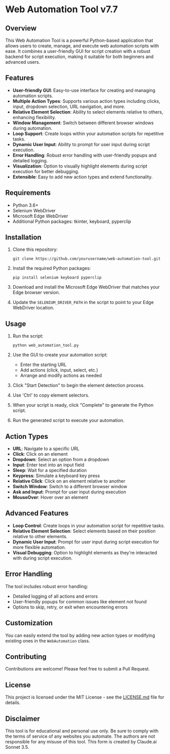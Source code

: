 # Web Automation Tool v7.7

## Overview

This Web Automation Tool is a powerful Python-based application that allows users to create, manage, and execute web automation scripts with ease. It combines a user-friendly GUI for script creation with a robust backend for script execution, making it suitable for both beginners and advanced users.

## Features

- **User-friendly GUI**: Easy-to-use interface for creating and managing automation scripts.
- **Multiple Action Types**: Supports various action types including clicks, input, dropdown selection, URL navigation, and more.
- **Relative Element Selection**: Ability to select elements relative to others, enhancing flexibility.
- **Window Management**: Switch between different browser windows during automation.
- **Loop Support**: Create loops within your automation scripts for repetitive tasks.
- **Dynamic User Input**: Ability to prompt for user input during script execution.
- **Error Handling**: Robust error handling with user-friendly popups and detailed logging.
- **Visualization**: Option to visually highlight elements during script execution for better debugging.
- **Extensible**: Easy to add new action types and extend functionality.

## Requirements

- Python 3.6+
- Selenium WebDriver
- Microsoft Edge WebDriver
- Additional Python packages: tkinter, keyboard, pyperclip

## Installation

1. Clone this repository:
   ```
   git clone https://github.com/yourusername/web-automation-tool.git
   ```

2. Install the required Python packages:
   ```
   pip install selenium keyboard pyperclip
   ```

3. Download and install the Microsoft Edge WebDriver that matches your Edge browser version.

4. Update the `SELENIUM_DRIVER_PATH` in the script to point to your Edge WebDriver location.

## Usage

1. Run the script:
   ```
   python web_automation_tool.py
   ```

2. Use the GUI to create your automation script:
   - Enter the starting URL
   - Add actions (click, input, select, etc.)
   - Arrange and modify actions as needed

3. Click "Start Detection" to begin the element detection process.

4. Use 'Ctrl' to copy element selectors.

5. When your script is ready, click "Complete" to generate the Python script.

6. Run the generated script to execute your automation.

## Action Types

- **URL**: Navigate to a specific URL
- **Click**: Click on an element
- **Dropdown**: Select an option from a dropdown
- **Input**: Enter text into an input field
- **Sleep**: Wait for a specified duration
- **Keypress**: Simulate a keyboard key press
- **Relative Click**: Click on an element relative to another
- **Switch Window**: Switch to a different browser window
- **Ask and Input**: Prompt for user input during execution
- **MouseOver**: Hover over an element

## Advanced Features

- **Loop Control**: Create loops in your automation script for repetitive tasks.
- **Relative Element Selection**: Select elements based on their position relative to other elements.
- **Dynamic User Input**: Prompt for user input during script execution for more flexible automation.
- **Visual Debugging**: Option to highlight elements as they're interacted with during script execution.

## Error Handling

The tool includes robust error handling:
- Detailed logging of all actions and errors
- User-friendly popups for common issues like element not found
- Options to skip, retry, or exit when encountering errors

## Customization

You can easily extend the tool by adding new action types or modifying existing ones in the `WebAutomation` class.

## Contributing

Contributions are welcome! Please feel free to submit a Pull Request.

## License

This project is licensed under the MIT License - see the [LICENSE.md](LICENSE.md) file for details.

## Disclaimer

This tool is for educational and personal use only. Be sure to comply with the terms of service of any websites you automate. The authors are not responsible for any misuse of this tool.
This form is created by Claude.ai Sonnet 3.5.
